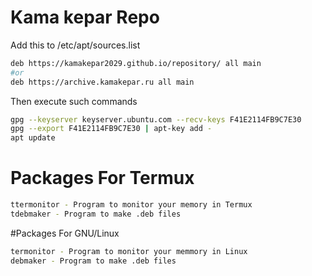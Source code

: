 # Kama kepar Repo

Add this to /etc/apt/sources.list
```bash
deb https://kamakepar2029.github.io/repository/ all main
#or
deb https://archive.kamakepar.ru all main
```

Then execute such commands
```bash
gpg --keyserver keyserver.ubuntu.com --recv-keys F41E2114FB9C7E30
gpg --export F41E2114FB9C7E30 | apt-key add -
apt update
```

# Packages For Termux
```bash
ttermonitor - Program to monitor your memory in Termux
tdebmaker - Program to make .deb files
```

#Packages For GNU/Linux
```bash
termonitor - Program to monitor your memmory in Linux
debmaker - Program to make .deb files
```
